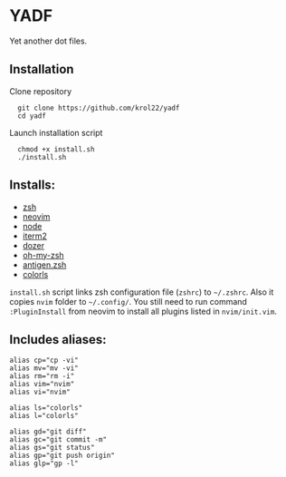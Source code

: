 # YADF
Yet another dot files.

## Installation

Clone repository
```
  git clone https://github.com/krol22/yadf
  cd yadf
```

Launch installation script
```
  chmod +x install.sh
  ./install.sh
```

## Installs:
- [zsh](http://zsh.sourceforge.net)
- [neovim](https://neovim.io) 
- [node](https://nodejs.org/en/)
- [iterm2](https://www.iterm2.com/)
- [dozer](https://github.com/Mortennn/Dozer)
- [oh-my-zsh](https://ohmyz.sh)
- [antigen.zsh](https://github.com/zsh-users/antigen)
- [colorls](https://github.com/athityakumar/colorls)

`install.sh` script links zsh configuration file (`zshrc`) to `~/.zshrc`. Also it copies `nvim` folder to `~/.config/`. You still need to run command `:PluginInstall` from neovim to install all plugins listed in `nvim/init.vim`.

## Includes aliases:
```
alias cp="cp -vi"
alias mv="mv -vi"
alias rm="rm -i"
alias vim="nvim"
alias vi="nvim"

alias ls="colorls"
alias l="colorls"

alias gd="git diff"
alias gc="git commit -m"
alias gs="git status"
alias gp="git push origin"
alias glp="gp -l"
```


